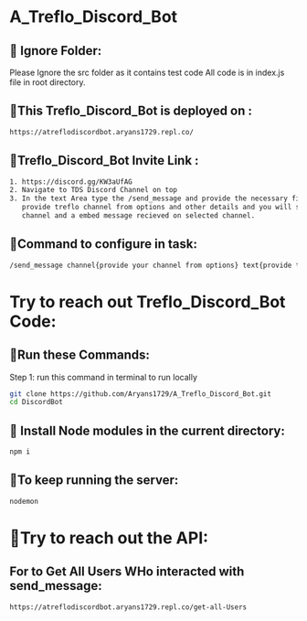 # A_Treflo_Discord_Bot

## 🏹 Ignore Folder:
Please Ignore the src folder as it contains test code 
All code is in index.js file in root directory.


## 🏹This Treflo_Discord_Bot is deployed on : 
```bash
https://atreflodiscordbot.aryans1729.repl.co/
```

## 🏹Treflo_Discord_Bot Invite Link :
```bash
1. https://discord.gg/KW3aUfAG
2. Navigate to TDS Discord Channel on top
3. In the text Area type the /send_message and provide the necessary fields like in text channel
   provide treflo channel from options and other details and you will see a sent message in your
   channel and a embed message recieved on selected channel.
```

## 🏹Command to configure in task:
```bash
/send_message channel{provide your channel from options} text{provide text} uri{provide imgage uri} button-text{provide the button text}
```


# Try to  reach out  Treflo_Discord_Bot Code:

## 🏹Run these Commands:

Step 1: run this command in terminal to run locally
```bash
git clone https://github.com/Aryans1729/A_Treflo_Discord_Bot.git
cd DiscordBot
```

## 🏹 Install Node modules in the current directory:
```bash
npm i
```

## 🏹To keep running the server:
```bash
nodemon
```

# 🏹Try to reach out the API:
## For to Get All Users WHo interacted with send_message:
```bash
https://atreflodiscordbot.aryans1729.repl.co/get-all-Users
```


